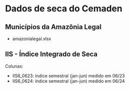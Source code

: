 # Dados de seca do Cemaden

## Municípios da Amazônia Legal 

- amazonialegal.xlsx

## IIS - Índice Integrado de Seca

Colunas:

- IIS6_0623: índice semestral (jan-jun) medido em 06/23
- IIS6_0624: índice semestral (jan-jun) medido em 06/24

